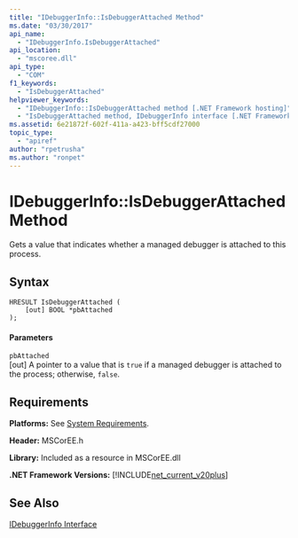 ```yaml
---
title: "IDebuggerInfo::IsDebuggerAttached Method"
ms.date: "03/30/2017"
api_name: 
  - "IDebuggerInfo.IsDebuggerAttached"
api_location: 
  - "mscoree.dll"
api_type: 
  - "COM"
f1_keywords: 
  - "IsDebuggerAttached"
helpviewer_keywords: 
  - "IDebuggerInfo::IsDebuggerAttached method [.NET Framework hosting]"
  - "IsDebuggerAttached method, IDebuggerInfo interface [.NET Framework hosting]"
ms.assetid: 6e21872f-602f-411a-a423-bff5cdf27000
topic_type: 
  - "apiref"
author: "rpetrusha"
ms.author: "ronpet"
---
```

# IDebuggerInfo::IsDebuggerAttached Method
Gets a value that indicates whether a managed debugger is attached to this process.  
  
## Syntax  
  
```  
HRESULT IsDebuggerAttached (  
    [out] BOOL *pbAttached  
);  
```  
  
#### Parameters  
 `pbAttached`  
 [out] A pointer to a value that is `true` if a managed debugger is attached to the process; otherwise, `false`.  
  
## Requirements  
 **Platforms:** See [System Requirements](../../../../docs/framework/get-started/system-requirements.md).  
  
 **Header:** MSCorEE.h  
  
 **Library:** Included as a resource in MSCorEE.dll  
  
 **.NET Framework Versions:** [!INCLUDE[net_current_v20plus](../../../../includes/net-current-v20plus-md.md)]  
  
## See Also  
 [IDebuggerInfo Interface](../../../../docs/framework/unmanaged-api/hosting/idebuggerinfo-interface.md)
